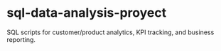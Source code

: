 # sql-data-analysis-proyect
SQL scripts for customer/product analytics, KPI tracking, and business reporting.
